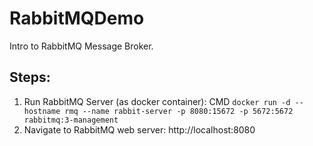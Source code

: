 # RabbitMQDemo

Intro to RabbitMQ Message Broker.

## Steps:
1. Run RabbitMQ Server (as docker container):
     CMD `docker run -d --hostname rmq --name rabbit-server -p 8080:15672 -p 5672:5672 rabbitmq:3-management`
4. Navigate to RabbitMQ web server: http://localhost:8080
